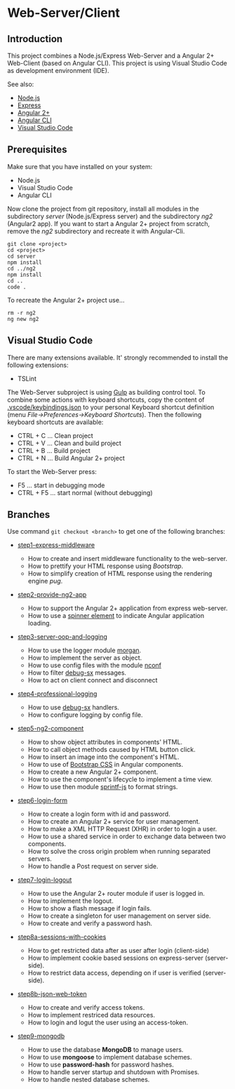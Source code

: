 # Web-Server/Client

## Introduction

This project combines a Node.js/Express Web-Server and a Angular 2+ Web-Client (based on Angular CLI). This project is using Visual Studio Code as development environment (IDE).

See also:
* [Node.js][nodejs]
* [Express][express] 
* [Angular 2+][angular]
* [Angular CLI][angular-cli]
* [Visual Studio Code][vsc]

## Prerequisites

Make sure that you have installed on your system:
* Node.js
* Visual Studio Code
* Angular CLI


Now clone the project from git repository, install all modules in the subdirectory *server* (Node.js/Express server) and the subdirectory *ng2* (Angular2 app). If you want to start a Angular 2+ project from scratch, remove the *ng2* subdirectory and recreate it with Angular-Cli.

```
git clone <project>
cd <project>
cd server
npm install
cd ../ng2
npm install
cd ..
code .
```
To recreate the Angular 2+ project use...

```
rm -r ng2
ng new ng2
```

## Visual Studio Code

There are many extensions available. It' strongly recommended to install the following extensions:

* TSLint

The Web-Server subproject is using [Gulp][gulp] as building control tool. To combine some actions with keyboard shortcuts, copy the content of [.vscode/keybindings.json](.vscode/keybindings.json) to your personal Keyboard shortcut definition (menu *File->Preferences->Keyboard Shortcuts*). Then the following keyboard shortcuts are available:

* CTRL + C ... Clean project
* CTRL + V ... Clean and build project
* CTRL + B ... Build project
* CTRL + N ... Build Angular 2+ project

To start the Web-Server press:

* F5 ... start in debugging mode
* CTRL + F5 ... start normal (without debugging)

## Branches

Use command `git checkout <branch>` to get one of the following branches:

* [step1-express-middleware](../../blob/step1-express-middleware/README.md)  
  + How to create and insert middleware functionality to the web-server.
  + How to prettify your HTML response using *Bootstrap*.
  + How to simplify creation of HTML response using the rendering engine *pug*.

* [ step2-provide-ng2-app ](../../blob/step2-provide-ng2-app/README.md)  
  + How to support the Angular 2+ application from express web-server.
  + How to use a [spinner element][npm-spin] to indicate Angular application loading.

* [step3-server-oop-and-logging](../../blob/step3-server-oop-and-logging/README.md)
  + How to use the logger module [morgan][npm-morgan].
  + How to implement the server as object.
  + How to use config files with the module [nconf][npm-nconf]
  + How to filter [debug-sx][npm-debug-sx] messages.
  + How to act on client connect and disconnect

* [step4-professional-logging](../../blob/step4-professional-logging/README.md)
  + How to use [debug-sx][npm-debug-sx] handlers.
  + How to configure logging by config file.

* [step5-ng2-component](../../blob/step5-ng2-component/README.md)
  + How to show object attributes in components' HTML.
  + How to call object methods caused by HTML button click.
  + How to insert an image into the component's HTML.
  + How to use of [Bootstrap CSS][bootstrap-css] in Angular components.
  + How to create a new Angular 2+ component.
  + How to use the component's lifecycle to implement a time view.
  + How to use then module [sprintf-js][npm-sprintf-js] to format strings.

* [step6-login-form](../../blob/step6-login-form/README.md)
  + How to create a login form with id and password.
  + How to create an Angular 2+ service for user management.
  + How to make a XML HTTP Request (XHR) in order to login a user.
  + How to use a shared service in order to exchange data between two components.
  + How to solve the cross origin problem when running separated servers.
  + How to handle a Post request on server side.

* [step7-login-logout](../../blob/step7-login-logout/README.md)
  + How to use the Angular 2+ router module if user is logged in.
  + How to implement the logout.
  + How to show a flash message if login fails.
  + How to create a singleton for user management on server side.
  + How to create and verify a password hash.

* [step8a-sessions-with-cookies](../../blob/step8a-sessions-with-cookies/README.md)
  + How to get restricted data after as user after login (client-side)
  + How to implement cookie based sessions on express-server (server-side).
  + How to restrict data access, depending on if user is verified (server-side).

* [step8b-json-web-token](../../blob/step8b-json-web-token/README.md)
  + How to create and verify access tokens.
  + How to implement restriced data resources.
  + How to login and logut the user using an access-token.

* [step9-mongodb](../../blob/step9-mongodb/README.md)
  + How to use the database **MongoDB** to manage users.
  + How to use **mongoose** to implement database schemes.
  + How to use **password-hash** for password hashes.
  + How to handle server startup and shutdown with Promises.
  + How to handle nested database schemes.

  
[nodejs]: https://nodejs.org/en/
[express]: https://github.com/expressjs/express
[angular]: https://angular.io/
[angular-cli]: https://cli.angular.io/
[vsc]: https://code.visualstudio.com/
[gulp]: http://gulpjs.com/
[npm-morgan]: https://www.npmjs.com/package/morgan
[npm-nconf]: https://www.npmjs.com/package/nconf
[npm-debug-sx]: https://www.npmjs.com/package/debug-sx
[bootstrap-css]: http://getbootstrap.com/css/
[npm-sprintf-js]: https://www.npmjs.com/package/sprintf-js
[npm-spin]: https://www.npmjs.com/package/spin
